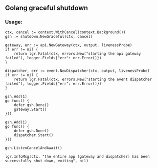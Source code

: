 ## Golang graceful shutdown

### Usage: 
    ctx, cancel := context.WithCancel(context.Background())
	gsh := shutdown.NewGraceful(ctx, cancel)

    gateway, err := api.NewGateway(ctx, output, livenessProbe)
	if err != nil {
		return lgr.Fatal(ctx, errors.New("starting the api gateway failed"), logger.Fields{"err": err.Error()})
	}

	dispatcher, err := event.NewDispatcher(ctx, output, livenessProbe)
	if err != nil {
		return lgr.Fatal(ctx, errors.New("starting the event dispatcher failed"), logger.Fields{"err": err.Error()})
	}

	gsh.Add(1)
	go func() {
		defer gsh.Done()
		gateway.Start()
	}()

	gsh.Add(1)
	go func() {
		defer gsh.Done()
		dispatcher.Start()
	}()

	gsh.ListenCancelAndAwait()

	lgr.InfoMsg(ctx, "the entire app (gateway and dispatcher) has been successfully shut down, exiting", nil)